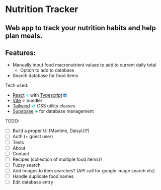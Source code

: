 # Nutrition Tracker

## Web app to track your nutrition habits and help plan meals.

## Features:

- Manually input food macronutrient values to add to current daily total
  - Option to add to database
- Search database for food items

Tech used:

- [React](https://react.dev/) <img src="./src/assets/react.svg" alt="React logo" width="10"/> with [Typescript](https://www.typescriptlang.org/) <img src="./src/assets/typescript-logo.svg" alt="Typescript logo" width="10"/>
- [Vite](https://www.vitejs.dev) <img src="./src/assets/vite-logo.svg" alt="Vite logo" width="10"/> bundler
- [Tailwind](https://tailwindcss.com/) <img src="./src/assets/tailwindcss-icon.svg" alt="Tailwind logo" width="15"/> CSS utility classes
- [Supabase](https://supabase.com/) <img src="./src/assets/supabase-icon.svg" alt="Supabase logo" width="10"/> for database management

TODO:

- [ ] Build a proper UI (Mantine, DaisyUI?)
- [ ] Auth (+ guest user)
- [ ] Tests
- [ ] About
- [ ] Contact
- [ ] Recipes (collection of multiple food items)?
- [ ] Fuzzy search
- [ ] Add Images to item searches? (API call for google image search etc)
- [ ] Handle duplicate food names
- [ ] Edit database entry